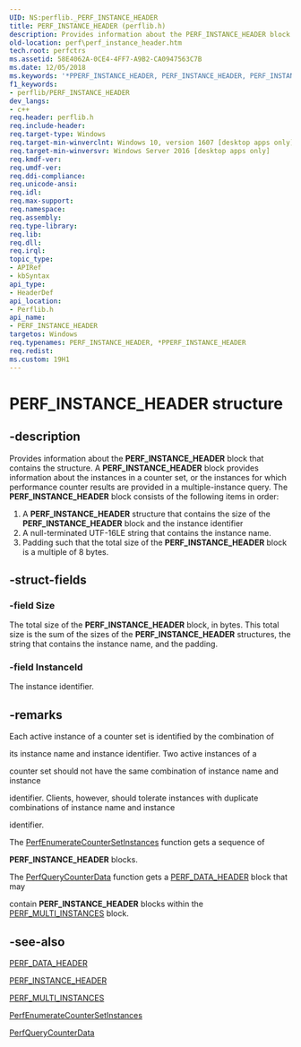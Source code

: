 ```yaml
---
UID: NS:perflib._PERF_INSTANCE_HEADER
title: PERF_INSTANCE_HEADER (perflib.h)
description: Provides information about the PERF_INSTANCE_HEADER block that contains the structure.
old-location: perf\perf_instance_header.htm
tech.root: perfctrs
ms.assetid: 58E4062A-0CE4-4FF7-A9B2-CA0947563C7B
ms.date: 12/05/2018
ms.keywords: '*PPERF_INSTANCE_HEADER, PERF_INSTANCE_HEADER, PERF_INSTANCE_HEADER structure [Perf], PPERF_INSTANCE_HEADER, PPERF_INSTANCE_HEADER structure pointer [Perf], perf.perf_instance_header, perflib/PERF_INSTANCE_HEADER, perflib/PPERF_INSTANCE_HEADER'
f1_keywords:
- perflib/PERF_INSTANCE_HEADER
dev_langs:
- c++
req.header: perflib.h
req.include-header: 
req.target-type: Windows
req.target-min-winverclnt: Windows 10, version 1607 [desktop apps only]
req.target-min-winversvr: Windows Server 2016 [desktop apps only]
req.kmdf-ver: 
req.umdf-ver: 
req.ddi-compliance: 
req.unicode-ansi: 
req.idl: 
req.max-support: 
req.namespace: 
req.assembly: 
req.type-library: 
req.lib: 
req.dll: 
req.irql: 
topic_type:
- APIRef
- kbSyntax
api_type:
- HeaderDef
api_location:
- Perflib.h
api_name:
- PERF_INSTANCE_HEADER
targetos: Windows
req.typenames: PERF_INSTANCE_HEADER, *PPERF_INSTANCE_HEADER
req.redist: 
ms.custom: 19H1
---
```


# PERF_INSTANCE_HEADER structure


## -description


Provides information about the <b>PERF_INSTANCE_HEADER</b> block that contains the structure. A <b>PERF_INSTANCE_HEADER</b> block provides information about the instances in a counter set, or the instances for which performance counter results are provided in a multiple-instance query. The  <b>PERF_INSTANCE_HEADER</b> block consists of the following items in order: <ol>
<li>A <b>PERF_INSTANCE_HEADER</b> structure
that contains the size of the <b>PERF_INSTANCE_HEADER</b> block and the instance identifier</li>
<li>A null-terminated UTF-16LE string that contains the instance name.</li>
<li>Padding such that the total size of the <b>PERF_INSTANCE_HEADER</b> block is a multiple of 8 bytes.
</li>
</ol>



## -struct-fields




### -field Size

The total size of the <b>PERF_INSTANCE_HEADER</b> block, in bytes. This total size is the sum of the sizes of the <b>PERF_INSTANCE_HEADER</b> structures, the string that  contains the instance name, and the padding.


### -field InstanceId

The instance identifier.


## -remarks



Each active instance of a counter set is identified by the combination of  

its instance name and instance identifier. Two active instances of a  

counter set should not have the same combination of instance name and instance  

identifier. Clients, however, should tolerate instances with duplicate combinations of instance name and instance  

identifier. 

The <a href="https://docs.microsoft.com/windows/desktop/api/perflib/nf-perflib-perfenumeratecountersetinstances">PerfEnumerateCounterSetInstances</a> function gets a sequence of  

<b>PERF_INSTANCE_HEADER</b> blocks.  

  

The <a href="https://docs.microsoft.com/windows/desktop/api/perflib/nf-perflib-perfquerycounterdata">PerfQueryCounterData</a> function gets a <a href="https://docs.microsoft.com/windows/desktop/api/perflib/ns-perflib-perf_data_header">PERF_DATA_HEADER</a> block that may  

contain <b>PERF_INSTANCE_HEADER</b> blocks within the <a href="https://docs.microsoft.com/windows/desktop/api/perflib/ns-perflib-perf_multi_instances">PERF_MULTI_INSTANCES</a> block.  






## -see-also




<a href="https://docs.microsoft.com/windows/desktop/api/perflib/ns-perflib-perf_data_header">PERF_DATA_HEADER</a>



<a href="https://docs.microsoft.com/windows/desktop/api/perflib/ns-perflib-perf_instance_header">PERF_INSTANCE_HEADER</a>



<a href="https://docs.microsoft.com/windows/desktop/api/perflib/ns-perflib-perf_multi_instances">PERF_MULTI_INSTANCES</a>



<a href="https://docs.microsoft.com/windows/desktop/api/perflib/nf-perflib-perfenumeratecountersetinstances">PerfEnumerateCounterSetInstances</a>



<a href="https://docs.microsoft.com/windows/desktop/api/perflib/nf-perflib-perfquerycounterdata">PerfQueryCounterData</a>
 

 

